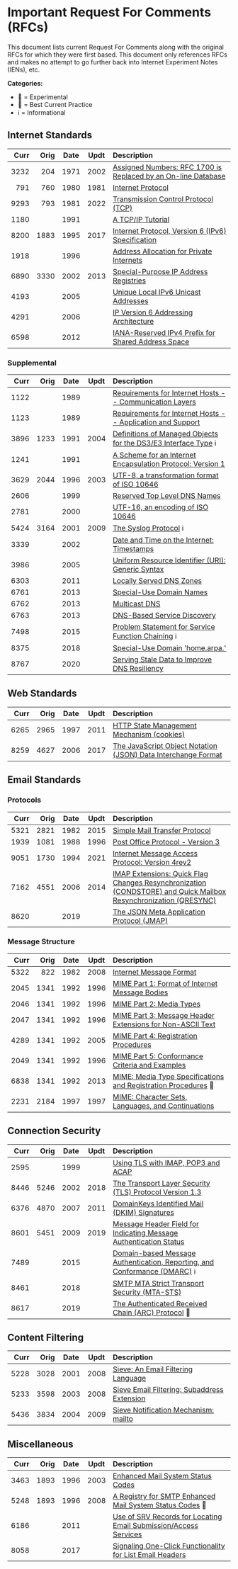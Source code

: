 # Important Request For Comments (RFCs)

This document lists current Request For Comments along with the original RFCs for which they were first based. This document only references RFCs and makes no attempt to go further back into Internet Experiment Notes (IENs), etc.

**Categories:**

* 🧪 = Experimental
* 🥼 = Best Current Practice
* ℹ = Informational

## Internet Standards

| Curr | Orig | Date | Updt | Description |
|-----:|-----:|:----:|:----:|:------------------------------------------------|
| 3232 |  204 | 1971 | 2002 | [Assigned Numbers: RFC 1700 is Replaced by an On-line Database](https://www.rfc-editor.org/rfc/rfc3232.html) |
|  791 |  760 | 1980 | 1981 | [Internet Protocol](https://www.rfc-editor.org/rfc/rfc791.html) |
| 9293 |  793 | 1981 | 2022 | [Transmission Control Protocol (TCP)](https://www.rfc-editor.org/rfc/rfc9293.html) |
| 1180 |      | 1991 |      | [A TCP/IP Tutorial](https://www.rfc-editor.org/rfc/rfc1180.html) |
| 8200 | 1883 | 1995 | 2017 | [Internet Protocol, Version 6 (IPv6) Specification](https://www.rfc-editor.org/rfc/rfc8200)
| 1918 |      | 1996 |      | [Address Allocation for Private Internets](https://www.rfc-editor.org/rfc/rfc1918.html) |
| 6890 | 3330 | 2002 | 2013 | [Special-Purpose IP Address Registries](https://www.rfc-editor.org/rfc/rfc6890.html) |
| 4193 |      | 2005 |      | [Unique Local IPv6 Unicast Addresses](https://www.rfc-editor.org/rfc/rfc4193.html) |
| 4291 |      | 2006 |      | [IP Version 6 Addressing Architecture](https://www.rfc-editor.org/rfc/rfc4291.html) |
| 6598 |      | 2012 |      | [IANA-Reserved IPv4 Prefix for Shared Address Space](https://www.rfc-editor.org/rfc/rfc6598.html) |

### Supplemental

| Curr | Orig | Date | Updt | Description |
|-----:|-----:|:----:|:----:|:------------------------------------------------|
| 1122 |      | 1989 |      | [Requirements for Internet Hosts -- Communication Layers](https://www.rfc-editor.org/rfc/rfc1122.html) |
| 1123 |      | 1989 |      | [Requirements for Internet Hosts -- Application and Support](https://www.rfc-editor.org/rfc/rfc1123.html) |
| 3896 | 1233 | 1991 | 2004 | [Definitions of Managed Objects for the DS3/E3 Interface Type](https://www.rfc-editor.org/rfc/rfc3896.html) ℹ |
| 1241 |      | 1991 |      | [A Scheme for an Internet Encapsulation Protocol: Version 1](https://www.rfc-editor.org/rfc/rfc1241.html) |
| 3629 | 2044 | 1996 | 2003 | [UTF-8, a transformation format of ISO 10646](https://www.rfc-editor.org/rfc/rfc3629.html) |
| 2606 |      | 1999 |      | [Reserved Top Level DNS Names](https://www.rfc-editor.org/rfc/rfc2606.html) |
| 2781 |      | 2000 |      | [UTF-16, an encoding of ISO 10646](https://www.rfc-editor.org/rfc/rfc2781.html) |
| 5424 | 3164 | 2001 | 2009 | [The Syslog Protocol](https://www.rfc-editor.org/rfc/rfc5424.html) ℹ |
| 3339 |      | 2002 |      | [Date and Time on the Internet: Timestamps](https://www.rfc-editor.org/rfc/rfc3339.html) |
| 3986 |      | 2005 |      | [Uniform Resource Identifier (URI): Generic Syntax](https://www.rfc-editor.org/rfc/rfc3986.html) |
| 6303 |      | 2011 |      | [Locally Served DNS Zones](https://www.rfc-editor.org/rfc/rfc6303.html) |
| 6761 |      | 2013 |      | [Special-Use Domain Names](https://www.rfc-editor.org/rfc/rfc6761.html) |
| 6762 |      | 2013 |      | [Multicast DNS](https://www.rfc-editor.org/rfc/rfc6762.html) |
| 6763 |      | 2013 |      | [DNS-Based Service Discovery](https://www.rfc-editor.org/rfc/rfc6763.html) |
| 7498 |      | 2015 |      | [Problem Statement for Service Function Chaining](https://www.rfc-editor.org/rfc/rfc7498.html) ℹ |
| 8375 |      | 2018 |      | [Special-Use Domain 'home.arpa.'](https://www.rfc-editor.org/rfc/rfc8375.html) |
| 8767 |      | 2020 |      | [Serving Stale Data to Improve DNS Resiliency](https://www.rfc-editor.org/rfc/rfc8767.html) |

## Web Standards

| Curr | Orig | Date | Updt | Description |
|-----:|-----:|:----:|:----:|:------------------------------------------------|
| 6265 | 2965 | 1997 | 2011 | [HTTP State Management Mechanism (cookies)](https://www.rfc-editor.org/rfc/rfc6265.html) |
| 8259 | 4627 | 2006 | 2017 | [The JavaScript Object Notation (JSON) Data Interchange Format](https://www.rfc-editor.org/rfc/rfc8259.html) |

## Email Standards

### Protocols

| Curr | Orig | Date | Updt | Description |
|-----:|-----:|:----:|:----:|:------------------------------------------------|
| 5321 | 2821 | 1982 | 2015 | [Simple Mail Transfer Protocol](https://www.rfc-editor.org/rfc/rfc5321.html) |
| 1939 | 1081 | 1988 | 1996 | [Post Office Protocol - Version 3](https://www.rfc-editor.org/rfc/rfc1939.html) |
| 9051 | 1730 | 1994 | 2021 | [Internet Message Access Protocol: Version 4rev2](https://www.rfc-editor.org/rfc/rfc9051.html) |
| 7162 | 4551 | 2006 | 2014 | [IMAP Extensions: Quick Flag Changes Resynchronization (CONDSTORE) and Quick Mailbox Resynchronization (QRESYNC)](https://www.rfc-editor.org/rfc/rfc7162.html) |
| 8620 |      | 2019 |      | [The JSON Meta Application Protocol (JMAP)](https://www.rfc-editor.org/rfc/rfc8620.html) |

### Message Structure

| Curr | Orig | Date | Updt | Description |
|-----:|-----:|:----:|:----:|:------------------------------------------------|
| 5322 |  822 | 1982 | 2008 | [Internet Message Format](https://www.rfc-editor.org/rfc/rfc5322.html) |
| 2045 | 1341 | 1992 | 1996 | [MIME Part 1: Format of Internet Message Bodies](https://www.rfc-editor.org/rfc/rfc2045.html) |
| 2046 | 1341 | 1992 | 1996 | [MIME Part 2: Media Types](https://www.rfc-editor.org/rfc/rfc2046.html) |
| 2047 | 1341 | 1992 | 1996 | [MIME Part 3: Message Header Extensions for Non-ASCII Text](https://www.rfc-editor.org/rfc/rfc2047.html) |
| 4289 | 1341 | 1992 | 2005 | [MIME Part 4: Registration Procedures](https://www.rfc-editor.org/rfc/rfc4289.html) |
| 2049 | 1341 | 1992 | 1996 | [MIME Part 5: Conformance Criteria and Examples](https://www.rfc-editor.org/rfc/rfc2049.html) |
| 6838 | 1341 | 1992 | 2013 | [MIME: Media Type Specifications and Registration Procedures](https://www.rfc-editor.org/rfc/rfc6838.html) 🥼 |
| 2231 | 2184 | 1997 | 1997 | [MIME: Character Sets, Languages, and Continuations](https://www.rfc-editor.org/rfc/rfc2231.html) |

## Connection Security

| Curr | Orig | Date | Updt | Description |
|-----:|-----:|:----:|:----:|:------------------------------------------------|
| 2595 |      | 1999 |      | [Using TLS with IMAP, POP3 and ACAP](https://www.rfc-editor.org/rfc/rfc2595.html) |
| 8446 | 5246 | 2002 | 2018 | [The Transport Layer Security (TLS) Protocol Version 1.3](https://www.rfc-editor.org/rfc/rfc8446.html) |
| 6376 | 4870 | 2007 | 2011 | [DomainKeys Identified Mail (DKIM) Signatures](https://www.rfc-editor.org/rfc/rfc6376.html) |
| 8601 | 5451 | 2009 | 2019 | [Message Header Field for Indicating Message Authentication Status](https://www.rfc-editor.org/rfc/rfc8601.html) |
| 7489 |      | 2015 |      | [Domain-based Message Authentication, Reporting, and Conformance (DMARC)](https://www.rfc-editor.org/rfc/rfc7489.html) ℹ |
| 8461 |      | 2018 |      | [SMTP MTA Strict Transport Security (MTA-STS)](https://www.rfc-editor.org/rfc/rfc8461.html) |
| 8617 |      | 2019 |      | [The Authenticated Received Chain (ARC) Protocol](https://www.rfc-editor.org/rfc/rfc8617.html) 🧪 |

## Content Filtering

| Curr | Orig | Date | Updt | Description |
|-----:|-----:|:----:|:----:|:------------------------------------------------|
| 5228 | 3028 | 2001 | 2008 | [Sieve: An Email Filtering Language](https://www.rfc-editor.org/rfc/rfc5228.html) |
| 5233 | 3598 | 2003 | 2008 | [Sieve Email Filtering: Subaddress Extension](https://www.rfc-editor.org/rfc/rfc5233.html) |
| 5436 | 3834 | 2004 | 2009 | [Sieve Notification Mechanism: mailto](https://www.rfc-editor.org/rfc/rfc5436.html) |

## Miscellaneous

| Curr | Orig | Date | Updt | Description |
|-----:|-----:|:----:|:----:|:------------------------------------------------|
| 3463 | 1893 | 1996 | 2003 | [Enhanced Mail System Status Codes](https://www.rfc-editor.org/rfc/rfc3463.html) |
| 5248 | 1893 | 1996 | 2008 | [A Registry for SMTP Enhanced Mail System Status Codes](https://www.rfc-editor.org/rfc/rfc5248.html) 🥼 |
| 6186 |      | 2011 |      | [Use of SRV Records for Locating Email Submission/Access Services](https://www.rfc-editor.org/rfc/rfc6186.html) |
| 8058 |      | 2017 |      | [Signaling One-Click Functionality for List Email Headers](https://www.rfc-editor.org/rfc/rfc8058.html) |
